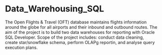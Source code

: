 # Data_Warehousing_SQL
The Open Flights &amp; Travel (OFT) database maintains flights information around the globe for all airports and their inbound and outbound routes. The aim of the project is to build two data warehouses for reporting with Oracle SQL Developer. Scope of the project includes: conduct data cleaning, create star/snowflake schema, perform OLAPg reportin, and analyse query execution plans. 

